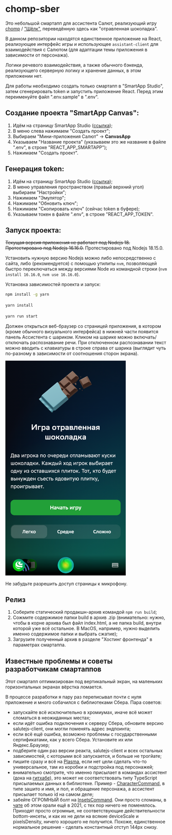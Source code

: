 # chomp-sber

Это небольшой смартапп для ассистента Салют, реализующий игру [chomp](https://en.wikipedia.org/wiki/Chomp) / ["Щёлк"](https://ru.wikipedia.org/wiki/%D0%A9%D1%91%D0%BB%D0%BA),
переведённую здесь как "отравленная шоколадка". 

В данном репозитории находятся единственное приложение на React, реализующее интерфейс игры и использующее
`assistant-client` для взаимодействия с Салютом (для адаптации темы приложения в зависимости от персонажа).

Логики речевого взаимодействия, а также обычного бэкенда, реализующего серверную логику и хранение данных,
в этом приложении нет.

Для работы необходимо создать только смартапп в "SmartApp Studio", затем сгенерировать token и запустить приложение React.
Перед этим переименуйте файл ".env.sample" в ".env".

## Создание проекта "SmartApp Canvas":

1. Идём на страницу SmartApp Studio ([ссылка](https://developers.sber.ru/studio/));
2. В меню слева нажимаем "Создать проект";
3. Выбираем "Мини-приложения Салют" -> **CanvasApp**
4. Указываем "Название проекта" (указываем это же название в файле ".env", в строке "REACT_APP_SMARTAPP");
5. Нажимаем "Создать проект".

## Генерация token:

1. Идём на страницу SmartApp Studio ([ссылка](https://developers.sber.ru/studio/));
2. В меню управления пространством (правый верхний угол) выбираем "Настройки";
3. Нажимаем "Эмулятор";
4. Нажимаем "Обновить ключ";
5. Нажимаем "Скопировать ключ" (сейчас token в буфере);
6. Указываем токен в файле ".env", в строке "REACT_APP_TOKEN".
               

## Запуск проекта:

~~Текущая версия приложения не работает под Nodejs 18. Протестировано под Nodejs 16.16.0.~~
Протестировано под Nodejs 18.15.0.

Установить нужную версию Nodejs можно либо непосредственно с сайта, либо (рекомендуется) с помощью утилиты `nvm`,
позволяющей быстро переключаться между версиями Node из командной строки (`nvm install 16.16.0`, `nvm use 16.16.0`).

Установка зависимостей проекта и запуск:

```bash
npm install -g yarn

yarn install

yarn run start
```

Должен открыться веб-браузер со страницей приложения, в котором (кроме обычного визуального интерфейса)
в нижней части появится панель Ассистента с шариком. Кликом на шарике можно включать/отключать распознавание речи.
При отключенном распознавании текст можно вводить с клавиатуры в строке справа от шарика (выглядит чуть по-разному в
зависимости от соотношения сторон экрана).

<img alt="скриншот приложения" src="doc/screen.png" width="375">

Не забудьте разрешить доступ страницы к микрофону.

## Релиз

1. Соберите статический продакшн-архив командой `npm run build`;
2. Сожмите содержимое папки build в архив .zip (внимательно: нужно, чтобы в корне архива был файл index.html, а не папка
  build, внутри которой уже всё остальное. В MacOS, например, нужно выделить именно содержимое папки и выбрать сжатие);
3. Загрузите полученный архив в разделе "Хостинг фронтенда" в параметрах смартаппа.

## Известные проблемы и советы разработчикам смартаппов

Этот смартапп оптимизирован под вертикальный экран, на маленьких горизонтальных экранах вёрстка ломается.

В процессе разработки я пару раз переписывал почти с нуля приложение и много собачился с библиотеками Сбера. Пара советов:
- запускайте всё исключительно в хромиумах, иначе всё может сломаться в неожиданных местах;
- если идёт ошибка подключения к серверу Сбера, обновите версию salutejs-client, они могли поменять адрес эндпоинта;
- если всё ещё ошибка, возможно проблемы с государственными сертификатами, как у всего Сбера. Установите их или Яндекс.Браузер;
- подберите один раз версии реакта, salutejs-client и всех остальных зависимостей, с которыми всё запускается, и больше не трогйате;
- пишите сразу и всё на [Plasma](https://plasma.sberdevices.ru/ui/), если нет цели сделать что-то универсальное, 
  там из коробки и подстройка под персонажей;
- внимательно смотрите, что именно присылает в командах ассистент (дока на [гитхабе](https://github.com/salute-developers/salutejs-client)),
  это может не соответствовать типу TypeScript присылаемых данных в библиотеке. Пример -
  [CharacterCommand](https://github.com/salute-developers/salutejs-client#AssistantCharacterCommand), в типе зашито
  и имя, и пол, и обращение персонажа, а ассистент присылает только id на самом деле;
- забейте ОГРОМНЫЙ болт на [InsetsCommand](https://github.com/salute-developers/salutejs-client#AssistantInsetsCommand).
  Они просто сломаны, в [чате](https://t.me/smartmarket_community) об этом орали ещё в 2021, с тех пор ничего не поменялось.
  Приходят просто огромные, не соответствующие действительности bottom-инсеты, и как их не дели на всякие deviceScale и
  pixelsDensity, ничего хорошего не получится. Похоже, единственное нормальное решение - сделать константный отступ 144px снизу.
